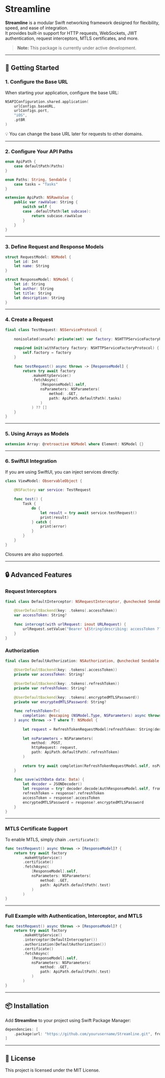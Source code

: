 # Streamline

**Streamline** is a modular Swift networking framework designed for flexibility, speed, and ease of integration.  
It provides built-in support for HTTP requests, WebSockets, JWT authentication, request interceptors, MTLS certificates, and more.

> **Note:** This package is currently under active development.

---

## 🚀 Getting Started

### 1. Configure the Base URL

When starting your application, configure the base URL:

```swift
NSAPIConfiguration.shared.application(
    urlConfigs.baseURL,
    urlConfigs.port,
    "iOS",
    .ptBR
)
```

💡 You can change the base URL later for requests to other domains.

---

### 2. Configure Your API Paths

```swift
enum ApiPath {
    case defaultPath(Paths)
}

enum Paths: String, Sendable {
    case tasks = "Tasks"
}

extension ApiPath: NSRawValue {
    public var rawValue: String {
        switch self {
        case .defaultPath(let subcase):
            return subcase.rawValue
        }
    }
}
```

---

### 3. Define Request and Response Models

```swift
struct RequestModel: NSModel {
    let id: Int
    let name: String
}

struct ResponseModel: NSModel {
    let id: String
    let author: String
    let title: String
    let description: String
}
```

---

### 4. Create a Request

```swift
final class TestRequest: NSServiceProtocol {
    
    nonisolated(unsafe) private(set) var factory: NSHTTPServiceFactoryProtocol
    
    required init(withFactory factory: NSHTTPServiceFactoryProtocol) {
        self.factory = factory
    }
    
    func testRequest() async throws -> [ResponseModel] {
        return try await factory
            .makeHttpService()
            .fetchAsync(
                [ResponseModel].self,
                nsParameters: NSParameters(
                    method: .GET,
                    path: ApiPath.defaultPath(.tasks)
                )
            ) ?? []
    }
}
```

---

### 5. Using Arrays as Models

```swift
extension Array: @retroactive NSModel where Element: NSModel {}
```

---

### 6. SwiftUI Integration

If you are using SwiftUI, you can inject services directly:

```swift
class ViewModel: ObservableObject {
    
    @NSFactory var service: TestRequest
    
    func test() {
        Task {
            do {
                let result = try await service.testRequest()
                print(result)
            } catch {
                print(error)
            }
        }
    }
}
```

Closures are also supported.

---

## 🔒 Advanced Features

### Request Interceptors

```swift
final class DefaultInterceptor: NSRequestInterceptor, @unchecked Sendable {
    
    @UserDefaultBackend(key: .tokens(.accessToken))
    var accessToken: String?
    
    func intercept(with urlRequest: inout URLRequest) {
        urlRequest.setValue("Bearer \(String(describing: accessToken ?? ""))", forHTTPHeaderField: "Authorization")
    }
}
```

### Authorization

```swift
final class DefaultAuthorization: NSAuthorization, @unchecked Sendable {
    
    @UserDefaultBackend(key: .tokens(.accessToken))
    private var accessToken: String?
    
    @UserDefaultBackend(key: .tokens(.refreshToken))
    private var refreshToken: String?
    
    @UserDefaultBackend(key: .tokens(.encryptedMTLSPassword))
    private var encryptedMTLSPassword: String?
    
    func refreshToken<T>(
        completion: @escaping (NSModel.Type, NSParameters) async throws -> NSModel
    ) async throws -> T where T: NSModel {
        
        let request = RefreshTokenRequestModel(refreshToken: String(describing: refreshToken ?? ""))
        
        let nsParameters = NSParameters(
            method: .POST,
            httpRequest: request,
            path: ApiPath.defaultPath(.refreshToken)
        )
        
        return try await completion(RefreshTokenRequestModel.self, nsParameters) as! T
    }
    
    func save(withData data: Data) {
        let decoder = JSONDecoder()
        let response = try? decoder.decode(AuthResponseModel.self, from: data)
        refreshToken = response?.refreshToken
        accessToken = response?.accessToken
        encryptedMTLSPassword = response?.encryptedMTLSPassword
    }
}
```

---

### MTLS Certificate Support

To enable MTLS, simply chain `.certificate()`:

```swift
func testRequest() async throws -> [ResponseModel]? {
    return try await factory
        .makeHttpService()
        .certificate()
        .fetchAsync(
            [ResponseModel].self,
            nsParameters: NSParameters(
                method: .GET,
                path: ApiPath.defaultPath(.test)
            )
        )
}
```

---

### Full Example with Authentication, Interceptor, and MTLS

```swift
func testRequest() async throws -> [ResponseModel]? {
    return try await factory
        .makeHttpService()
        .interceptor(DefaultInterceptor())
        .authorization(DefaultAuthorization())
        .certificate()
        .fetchAsync(
            [ResponseModel].self,
            nsParameters: NSParameters(
                method: .GET,
                path: ApiPath.defaultPath(.test)
            )
        )
}
```

---

## 📦 Installation

Add **Streamline** to your project using Swift Package Manager:

```swift
dependencies: [
    .package(url: "https://github.com/yourusername/Streamline.git", from: "1.0.0")
]
```

---

## 📜 License

This project is licensed under the MIT License.
